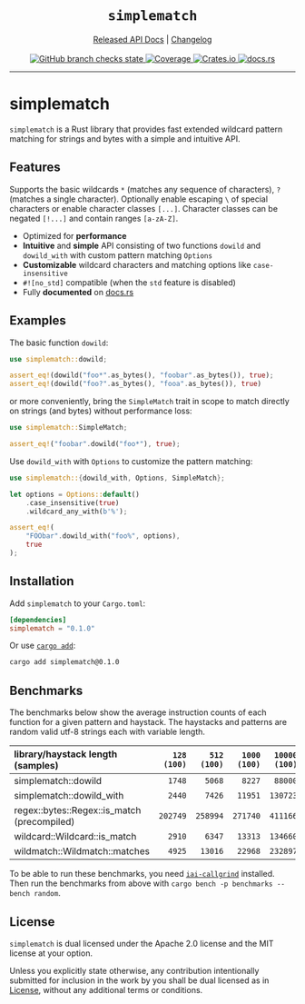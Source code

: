 <!-- spell-checker: ignore fixt binstall libtest eprintln usize Gjengset println combinators -->
<!-- spell-checker: ignore fooa -->
<!-- markdownlint-disable MD041 MD033 -->

<h1 align="center"><code>simplematch</code></h1>

<div align="center">
    <a href="https://docs.rs/crate/simplematch/">Released API Docs</a>
    |
    <a href="https://github.com/gamma0987/simplematch/blob/main/CHANGELOG.md">Changelog</a>
</div>
<br>
<div align="center">
    <a href="https://github.com/gamma0987/simplematch/actions/workflows/cicd.yml">
        <img
        src="https://github.com/gamma0987/simplematch/actions/workflows/cicd.yml/badge.svg"
        alt="GitHub branch checks state"/>
    </a>
    <a href="https://codecov.io/gh/gamma0987/simplematch" >
         <img
         src="https://codecov.io/gh/gamma0987/simplematch/graph/badge.svg?token=GHG1BMO029"
         alt="Coverage"/>
     </a>
    <a href="https://crates.io/crates/simplematch">
        <img src="https://img.shields.io/crates/v/simplematch.svg" alt="Crates.io"/>
    </a>
    <a href="https://docs.rs/simplematch/">
        <img src="https://docs.rs/simplematch/badge.svg" alt="docs.rs"/>
    </a>
</div>
<hr>

# simplematch

`simplematch` is a Rust library that provides fast extended wildcard pattern
matching for strings and bytes with a simple and intuitive API.

## Features

Supports the basic wildcards `*` (matches any sequence of characters), `?`
(matches a single character). Optionally enable escaping `\` of special
characters or enable character classes `[...]`. Character classes can be negated
`[!...]` and contain ranges `[a-zA-Z]`.

* Optimized for **performance**
* **Intuitive** and **simple** API consisting of two functions `dowild` and
  `dowild_with` with custom pattern matching `Options`
* **Customizable** wildcard characters and matching options like
  `case-insensitive`
* `#![no_std]` compatible (when the `std` feature is disabled)
* Fully **documented** on [docs.rs](https://docs.rs/simplematch)

## Examples

The basic function `dowild`:

```rust
use simplematch::dowild;

assert_eq!(dowild("foo*".as_bytes(), "foobar".as_bytes()), true);
assert_eq!(dowild("foo?".as_bytes(), "fooa".as_bytes()), true)
```

or more conveniently, bring the `SimpleMatch` trait in scope to match directly
on strings (and bytes) without performance loss:

```rust
use simplematch::SimpleMatch;

assert_eq!("foobar".dowild("foo*"), true);
```

Use `dowild_with` with `Options` to customize the pattern matching:

```rust
use simplematch::{dowild_with, Options, SimpleMatch};

let options = Options::default()
    .case_insensitive(true)
    .wildcard_any_with(b'%');

assert_eq!(
    "FOObar".dowild_with("foo%", options),
    true
);
```

## Installation

Add `simplematch` to your `Cargo.toml`:

```toml
[dependencies]
simplematch = "0.1.0"
```

Or use [`cargo add`](https://github.com/killercup/cargo-edit):

```bash
cargo add simplematch@0.1.0
```

## Benchmarks

The benchmarks below show the average instruction counts of each function for a
given pattern and haystack. The haystacks and patterns are random valid utf-8
strings each with variable length.

| library/haystack length<br>(samples)           | `128`<br>`(100)` | `512`<br>`(100)` | `1000`<br>`(100)` | `10000`<br>`(100)` | `50000`<br>`(100)` | `100000`<br>`(100)` |
|:-----------------------------------------------|-----------------:|-----------------:|------------------:|-------------------:|-------------------:|--------------------:|
| simplematch::dowild                            |           `1748` |           `5068` |            `8227` |            `88000` |           `420132` |            `781949` |
| simplematch::dowild_with                       |           `2440` |           `7426` |           `11951` |           `130723` |           `635673` |           `1173179` |
| regex::bytes::Regex::is_match<br>(precompiled) |         `202749` |         `258994` |          `271740` |           `411166` |           `748247` |           `1066587` |
| wildcard::Wildcard::is_match                   |           `2910` |           `6347` |           `13313` |           `134660` |           `530098` |           `1053973` |
| wildmatch::Wildmatch::matches                  |           `4925` |          `13016` |           `22968` |           `232897` |          `1105721` |           `2122124` |

To be able to run these benchmarks, you need
[`iai-callgrind`](https://crates.io/crates/iai-callgrind) installed. Then run
the benchmarks from above with `cargo bench -p benchmarks --bench random`.

## License

`simplematch` is dual licensed under the Apache 2.0 license and the MIT license
at your option.

Unless you explicitly state otherwise, any contribution intentionally submitted
for inclusion in the work by you shall be dual licensed as in
[License](#license), without any additional terms or conditions.
